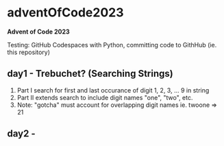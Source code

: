 # adventOfCode2023
**Advent of Code 2023**

Testing: GitHub Codespaces with Python, committing code to GithHub (ie. this repository)

## day1 - Trebuchet? (Searching Strings)

1. Part I search for first and last occurance of digit 1, 2, 3, ... 9 in string
2. Part II extends search to include digit names "one", "two", etc.
3. Note: "gotcha" must account for overlapping digit names ie. twoone => 21

## day2 -